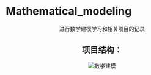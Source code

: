 # Mathematical_modeling

<center>进行数学建模学习和相关项目的记录<center\>

## 项目结构：

![数学建模](https://gitee.com/guyue12346/cloud-image-library/raw/master/数学建模.png)
